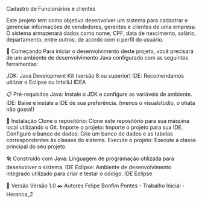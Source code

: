 Cadastro de Funcionários e clientes

Este projeto tem como objetivo desenvolver um sistema para cadastrar e gerenciar informações de vendedores, gerentes e clientes de uma empresa. O sistema armazenará dados como nome, CPF, data de nascimento, salário, departamento, entre outros, de acordo com o perfil do usuário.


🚀 Começando
Para iniciar o desenvolvimento deste projeto, você precisará de um ambiente de desenvolvimento Java configurado com as seguintes ferramentas:


JDK: Java Development Kit (versão 8 ou superior)
IDE: Recomendamos utilizar o Eclipse ou IntelliJ IDEA


📋 Pré-requisitos
Java: Instale o JDK e configure as variáveis de ambiente.
IDE: Baixe e instale a IDE de sua preferência. (menos o visualstudio, o ohata não gosta!)


🔧 Instalação
Clone o repositório: Clone este repositório para sua máquina local utilizando o Git.
Importe o projeto: Importe o projeto para sua IDE.
Configure o banco de dados: Crie um banco de dados e as tabelas correspondentes às classes do sistema.
Execute o projeto: Execute a classe principal do seu projeto.

🛠️ Construído com
Java: Linguagem de programação utilizada para desenvolver o sistema.
IDE Eclipse: Ambiente de desenvolvimento integrado utilizado para criar e testar o código.
IDE Eclipse

📌 Versão
Versão 1.0
✒️ Autores
Felipe Bonfim Pontes - Trabalho Inicial - Heranca_2
